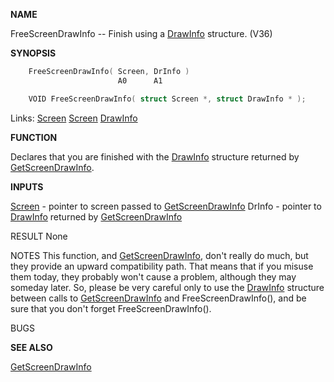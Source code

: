 
**NAME**

FreeScreenDrawInfo -- Finish using a [DrawInfo](_00DD.md) structure. (V36)

**SYNOPSIS**

```c
    FreeScreenDrawInfo( Screen, DrInfo )
                        A0      A1

    VOID FreeScreenDrawInfo( struct Screen *, struct DrawInfo * );

```
Links: [Screen](_00DD.md) [Screen](_00DD.md) [DrawInfo](_00DD.md) 

**FUNCTION**

Declares that you are finished with the [DrawInfo](_00DD.md) structure
returned by [GetScreenDrawInfo](GetScreenDrawInfo.md).

**INPUTS**

[Screen](_00DD.md)           - pointer to screen passed to [GetScreenDrawInfo](GetScreenDrawInfo.md)
DrInfo      - pointer to [DrawInfo](_00DD.md) returned by [GetScreenDrawInfo](GetScreenDrawInfo.md)

RESULT
None

NOTES
This function, and [GetScreenDrawInfo](GetScreenDrawInfo.md), don't really do much, but
they provide an upward compatibility path.  That means that
if you misuse them today, they probably won't cause a problem,
although they may someday later.  So, please be very careful
only to use the [DrawInfo](_00DD.md) structure between calls to
[GetScreenDrawInfo](GetScreenDrawInfo.md) and FreeScreenDrawInfo(), and be sure
that you don't forget FreeScreenDrawInfo().

BUGS

**SEE ALSO**

[GetScreenDrawInfo](GetScreenDrawInfo.md)
